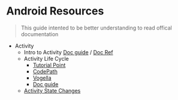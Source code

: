 # Android Resources
> This guide intented to be better understanding to read offical documentation
* Activity
    - Intro to Activity [Doc guide](https://developer.android.com/guide/components/activities/intro-activities) / [Doc Ref](https://developer.android.com/reference/android/app/Activity)
    - Activity Life Cycle 
        - [Tutorial Point](https://www.tutorialspoint.com/android/android_acitivities)
        - [CodePath](https://guides.codepath.com/android/Activity-Lifecycle)
        - [Vogella](https://www.vogella.com/tutorials/AndroidLifeCycle/article.html)
        - [Doc guide](https://developer.android.com/guide/components/activities/activity-lifecycle)
    - [Activity State Changes](https://developer.android.com/guide/components/activities/state-changes)
        
